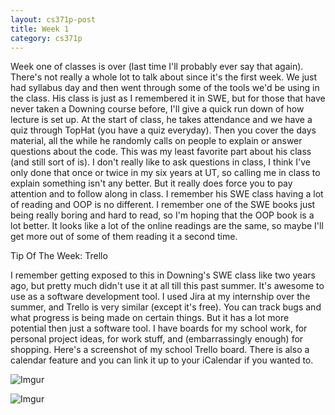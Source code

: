 ```yaml
---
layout: cs371p-post
title: Week 1
category: cs371p
---
```


Week one of classes is over (last time I'll probably ever say that again). There's not really a whole lot to talk about since it's the first week. We just had syllabus day and then went through some of the tools we'd be using in the class. His class is just as I remembered it in SWE, but for those that have never taken a Downing course before, I'll give a quick run down of how lecture is set up. At the start of class, he takes attendance and we have a quiz through TopHat (you have a quiz everyday). Then you cover the days material, all the while he randomly calls on people to explain or answer questions about the code. This was my least favorite part about his class (and still sort of is). I don't really like to ask questions in class, I think I've only done that once or twice in my six years at UT, so calling me in class to explain something isn't any better. But it really does force you to pay attention and to follow along in class. I remember his SWE class having a lot of reading and OOP is no different. I remember one of the SWE books just being really boring and hard to read, so I'm hoping that the OOP book is a lot better. It looks like a lot of the online readings are the same, so maybe I'll get more out of some of them reading it a second time.


Tip Of The Week: Trello

I remember getting exposed to this in Downing's SWE class like two years ago, but pretty much didn't use it at all till this past summer. It's awesome to use as a software development tool. I used Jira at my internship over the summer, and Trello is very similar (except it's free). You can track bugs and what progress is being made on certain things. But it has a lot more potential then just a software tool. I have boards for my school work, for personal project ideas, for work stuff, and (embarrassingly enough) for shopping.
Here's a screenshot of my school Trello board. There is also a calendar feature and you can link it up to your iCalendar if you wanted to.

![Imgur](http://i.imgur.com/D6NZHaW.png)

![Imgur](http://i.imgur.com/ozrcIgQ.png)